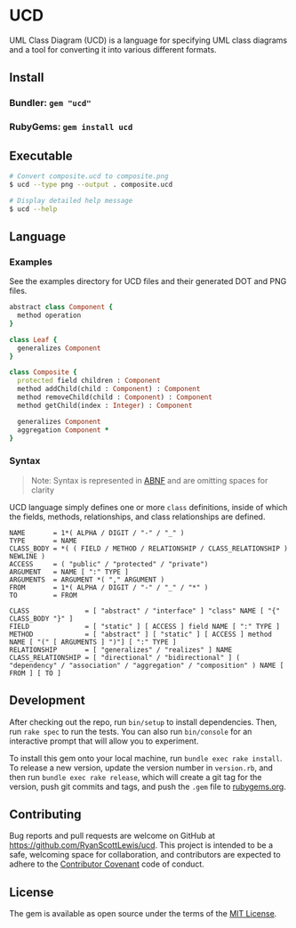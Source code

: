 # UCD

UML Class Diagram (UCD) is a language for specifying UML class diagrams and a tool for converting it into various
different formats.

## Install

### Bundler: `gem "ucd"`

### RubyGems: `gem install ucd`

## Executable

```sh
# Convert composite.ucd to composite.png
$ ucd --type png --output . composite.ucd

# Display detailed help message
$ ucd --help
```

## Language

### Examples

See the examples directory for UCD files and their generated DOT and PNG files.

```ruby
abstract class Component {
  method operation
}

class Leaf {
  generalizes Component
}

class Composite {
  protected field children : Component
  method addChild(child : Component) : Component
  method removeChild(child : Component) : Component
  method getChild(index : Integer) : Component

  generalizes Component
  aggregation Component *
}
```

### Syntax

> Note: Syntax is represented in [ABNF](https://tools.ietf.org/html/rfc5234) and are omitting spaces for clarity

UCD language simply defines one or more `class` definitions, inside of which the fields, methods, relationships, and
class relationships are defined.

```abnf
NAME       = 1*( ALPHA / DIGIT / "-" / "_" )
TYPE       = NAME
CLASS_BODY = *( ( FIELD / METHOD / RELATIONSHIP / CLASS_RELATIONSHIP ) NEWLINE )
ACCESS     = ( "public" / "protected" / "private")
ARGUMENT   = NAME [ ":" TYPE ]
ARGUMENTS  = ARGUMENT *( "," ARGUMENT )
FROM       = 1*( ALPHA / DIGIT / "-" / "_" / "*" )
TO         = FROM

CLASS              = [ "abstract" / "interface" ] "class" NAME [ "{" CLASS_BODY "}" ]
FIELD              = [ "static" ] [ ACCESS ] field NAME [ ":" TYPE ]
METHOD             = [ "abstract" ] [ "static" ] [ ACCESS ] method NAME [ "(" [ ARGUMENTS ] ")"] [ ":" TYPE ]
RELATIONSHIP       = [ "generalizes" / "realizes" ] NAME
CLASS_RELATIONSHIP = [ "directional" / "bidirectional" ] ( "dependency" / "association" / "aggregation" / "composition" ) NAME [ FROM ] [ TO ]
```

## Development

After checking out the repo, run `bin/setup` to install dependencies. Then, run `rake spec` to run the tests. You can also run `bin/console` for an interactive prompt that will allow you to experiment.

To install this gem onto your local machine, run `bundle exec rake install`. To release a new version, update the version number in `version.rb`, and then run `bundle exec rake release`, which will create a git tag for the version, push git commits and tags, and push the `.gem` file to [rubygems.org](https://rubygems.org).

## Contributing

Bug reports and pull requests are welcome on GitHub at https://github.com/RyanScottLewis/ucd. This project is intended to be a safe, welcoming space for collaboration, and contributors are expected to adhere to the [Contributor Covenant](http://contributor-covenant.org) code of conduct.

## License

The gem is available as open source under the terms of the [MIT License](http://opensource.org/licenses/MIT).
